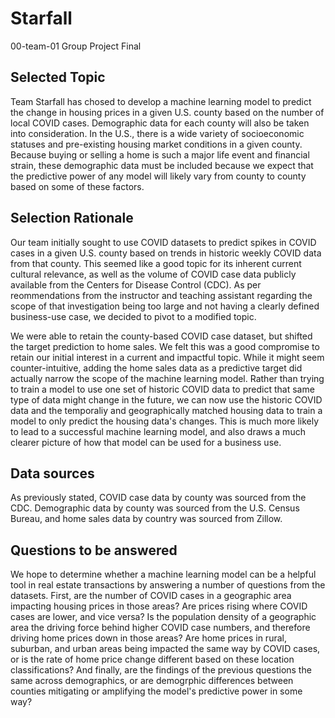 # Starfall
00-team-01 Group Project Final

## Selected Topic

Team Starfall has chosed to develop a machine learning model to predict the change in housing prices in a given U.S. county based on the number of local COVID cases. Demographic data for each county will also be taken into consideration. In the U.S., there is a wide variety of socioeconomic statuses and pre-existing housing market conditions in a given county. Because buying or selling a home is such a major life event and financial strain, these demographic data must be included because we expect that the predictive power of any model will likely vary from county to county based on some of these factors.

## Selection Rationale

Our team initially sought to use COVID datasets to predict spikes in COVID cases in a given U.S. county based on trends in historic weekly COVID data from that county. This seemed like a good topic for its inherent current cultural relevance, as well as the volume of COVID case data publicly available from the Centers for Disease Control (CDC). As per reommendations from the instructor and teaching assistant regarding the scope of that investigation being too large and not having a clearly defined business-use case, we decided to pivot to a modified topic.

We were able to retain the county-based COVID case dataset, but shifted the target prediction to home sales. We felt this was a good compromise to retain our initial interest in a current and impactful topic. While it might seem counter-intuitive, adding the home sales data as a predictive target did actually narrow the scope of the machine learning model. Rather than trying to train a model to use one set of historic COVID data to predict that same type of data might change in the future, we can now use the historic COVID data and the temporaliy and geographically matched housing data to train a model to only predict the housing data's changes. This is much more likely to lead to a successful machine learning model, and also draws a much clearer picture of how that model can be used for a business use.

## Data sources

As previously stated, COVID case data by county was sourced from the CDC. Demographic data by county was sourced from the U.S. Census Bureau, and home sales data by country was sourced from Zillow.

## Questions to be answered

We hope to determine whether a machine learning model can be a helpful tool in real estate transactions by answering a number of questions from the datasets. First, are the number of COVID cases in a geographic area impacting housing prices in those areas? Are prices rising where COVID cases are lower, and vice versa? Is the population density of a geographic area the driving force behind higher COVID case numbers, and therefore driving home prices down in those areas? Are home prices in rural, suburban, and urban areas being impacted the same way by COVID cases, or is the rate of home price change different based on these location classifications? And finally, are the findings of the previous questions the same across demographics, or are demogrphic differences between counties mitigating or amplifying the model's predictive power in some way?